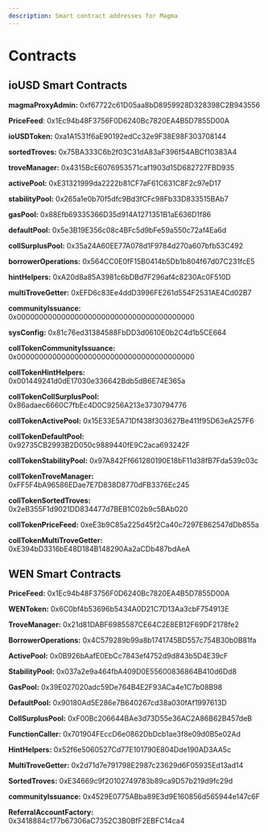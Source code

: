 ```yaml
---
description: Smart contract addresses for Magma
---
```


# Contracts

## ioUSD Smart Contracts

**magmaProxyAdmin:** 0xf67722c61D05aa8bD8959928D328398C2B943556

**PriceFeed**: 0x1Ec94b48F3756F0D6240Bc7820EA4B5D7855D00A

**ioUSDToken:** 0xa1A1531f6aE90192edCc32e9F38E98F303708144

**sortedTroves:** 0x75BA333C6b2f03C31dA83aF396f54ABCf10383A4

**troveManager:** 0x4315BcE6076953571caf1903d15D682727FBD935

**activePool:** 0xE31321999da2222b81CF7aF61C631C8F2c97eD17

**stabilityPool:** 0x265a1e0b70f5dfc9Bd3fCFc98Fb33D833515BAb7

**gasPool:** 0x88Efb69335366D35d914A1271351B1aE636D1f86

**defaultPool:** 0x5e3B19E356c08c4BFc5d9bFe59a550c72af4Ea6d

**collSurplusPool:** 0x35a24A60EE77A078d1F9784d270a607bfb53C492

**borrowerOperations:** 0x564CC0E0fF15B0414b5Db1b804f67d07C231fcE5

**hintHelpers:** 0xA20d8a85A3981c6bDBd7F296af4c8230Ac0F510D

**multiTroveGetter:** 0xEFD6c83Ee4ddD3996FE261d554F2531AE4Cd02B7

**communityIssuance:** 0x0000000000000000000000000000000000000000

**sysConfig:** 0x81c76ed31384588FbDD3d0610E0b2C4d1b5CE664

**collTokenCommunityIssuance:** 0x0000000000000000000000000000000000000000

**collTokenHintHelpers:** 0x001449241d0dE17030e336642Bdb5dB6E74E365a

**collTokenCollSurplusPool:** 0x86adaec6660C7fbEc4D0C9256A213e3730794776

**collTokenActivePool:** 0x15E33E5A71Df438f303627Be411f95D63eA257F6

**collTokenDefaultPool:** 0x92735CB2993B2D050c9889440fE9C2aca693242F

**collTokenStabilityPool:** 0x97A842Ff661280190E18bF11d38fB7Fda539c03c

**collTokenTroveManager:** 0xFF5F4bA96586EDae7E7D838D8770dFB3376Ec245

**collTokenSortedTroves:** 0x2eB355F1d9021DD834477d7BEB1C02b9c5BAb020

**collTokenPriceFeed:** 0xeE3b9C85a225d45f2Ca40c7297E862547dDb855a

**collTokenMultiTroveGetter:** 0xE394bD3316bE48D184B148290Aa2aCDb487bdAeA



## WEN Smart Contracts

**PriceFeed:** 0x1Ec94b48F3756F0D6240Bc7820EA4B5D7855D00A

**WENToken:** 0x6C0bf4b53696b5434A0D21C7D13Aa3cbF754913E

**TroveManager:** 0x21d81DABF6985587CE64C2E8EB12F69DF2178fe2

**BorrowerOperations:** 0x4C579289b99a8b1741745BD557c754B30b0B81fa

**ActivePool:** 0x0B926bAafE0EbCc7843ef4752d9d843b5D4E39cF

**StabilityPool:** 0x037a2e9a464fbA409D0E55600836864B410d6Dd8

**GasPool:** 0x39E027020adc59De764B4E2F93ACa4e1C7b08B98

**DefaultPool:** 0x90180Ad5E286e7B640267cd38a030fAf1997613D

**CollSurplusPool:** 0xF00Bc206644BAe3d73D55e36AC2A86B62B457deB

**FunctionCaller:** 0x701904FEccD6e0862DbDcb1ae3f8e09d0B5e02Ad

**HintHelpers:** 0x52f6e5060527Cd77E101790E804Dde190AD3AA5c

**MultiTroveGetter:** 0x2d71d7e791798E2987c23629d6F05935Ed13ad14

**SortedTroves:** 0xE34669c9f20102749783b89ca9D57b219d9fc29d

**communityIssuance:** 0x4529E0775ABba89E3d9E160856d565944e147c6F

**ReferralAccountFactory:** 0x3418884c177b67306aC7352C3B0BfF2EBFC14ca4

